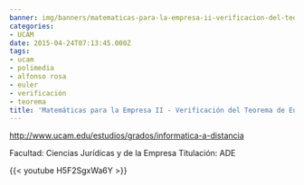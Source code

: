 ```yaml
---
banner: img/banners/matematicas-para-la-empresa-ii-verificacion-del-teorema-de-euler-alfonso-rosa.jpg
categories:
- UCAM
date: 2015-04-24T07:13:45.000Z
tags:
- ucam
- polimedia
- alfonso rosa
- euler
- verificación
- teorema
title: 'Matemáticas para la Empresa II - Verificación del Teorema de Euler - Alfonso Rosa'
---
```


http://www.ucam.edu/estudios/grados/informatica-a-distancia

Facultad: Ciencias Jurídicas y de la Empresa
Titulación: ADE

{{< youtube H5F2SgxWa6Y >}}
